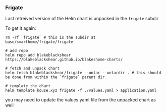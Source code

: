 ### Frigate

Last retreived version of the Helm chart is unpacked in the `frigate` subdir  
  
To get it again:
```
rm -rf `frigate` # this is the subdir at base/smarthome/frigate/frigate

# add repo
helm repo add blakeblackshear https://blakeblackshear.github.io/blakeshome-charts/

# fetch and unpack chart
helm fetch blakeblackshear/frigate --untar --untardir . # this should be done from within the `frigate` parent dir

# template the chart
helm template kouse.xyz frigate -f ./values.yaml > application.yaml

```

you may need to update the values.yaml file from the unpacked chart as well

